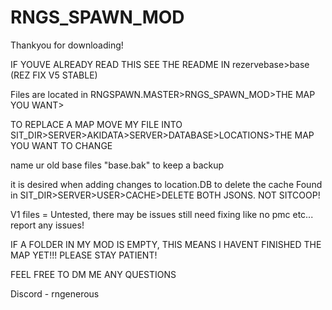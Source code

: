 # RNGS_SPAWN_MOD

Thankyou for downloading! 

IF YOUVE ALREADY READ THIS SEE THE README IN rezervebase>base (REZ FIX V5 STABLE)
	
Files are located in RNGSPAWN.MASTER>RNGS_SPAWN_MOD>THE MAP YOU WANT> 

TO REPLACE A MAP MOVE MY FILE INTO SIT_DIR>SERVER>AKIDATA>SERVER>DATABASE>LOCATIONS>THE MAP YOU WANT TO CHANGE

name ur old base files "base.bak" to keep a backup 

it is desired when adding changes to location.DB to delete the cache Found in 
SIT_DIR>SERVER>USER>CACHE>DELETE BOTH JSONS. NOT SITCOOP!

V1 files = Untested, there may be issues still need fixing like no pmc etc... report any issues!

IF A FOLDER IN MY MOD IS EMPTY, THIS MEANS I HAVENT FINISHED THE MAP YET!!! PLEASE STAY PATIENT!

FEEL FREE TO DM ME ANY QUESTIONS

Discord - rngenerous
